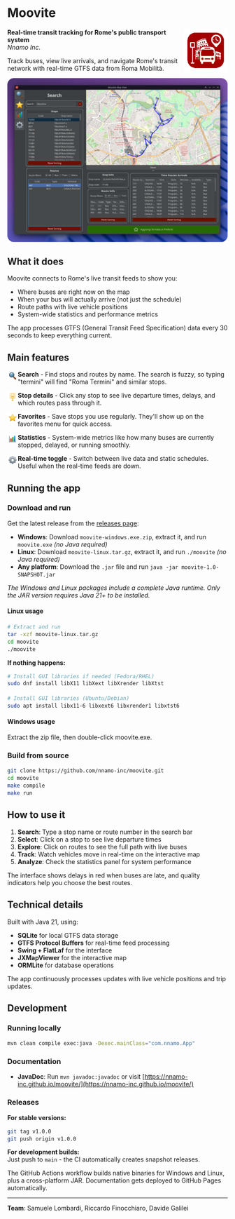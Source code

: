 # Moovite

<img align="right" src="src/main/resources/icons/application-bar-icon.png" width="100"/>

**Real-time transit tracking for Rome's public transport system**  
*Nnamo Inc.*

Track buses, view live arrivals, and navigate Rome's transit network with real-time GTFS data from Roma Mobilità.

![Screenshot](assets/readme/screen.png)

## What it does

Moovite connects to Rome's live transit feeds to show you:
- Where buses are right now on the map
- When your bus will actually arrive (not just the schedule)
- Route paths with live vehicle positions
- System-wide statistics and performance metrics

The app processes GTFS (General Transit Feed Specification) data every 30 seconds to keep everything current.

## Main features

<img src="src/main/resources/images/panels/search_small.png" align="left" width="24"/> **Search** - Find stops and routes by name. The search is fuzzy, so typing "termini" will find "Roma Termini" and similar stops.

<img src="src/main/resources/images/panels/sidebar_stop_small.png" align="left" width="24"/> **Stop details** - Click any stop to see live departure times, delays, and which routes pass through it.

<img src="src/main/resources/images/panels/favorite_small.png" align="left" width="24"/> **Favorites** - Save stops you use regularly. They'll show up on the favorites menu for quick access.

<img src="src/main/resources/images/panels/statistics_small.png" align="left" width="24"/> **Statistics** - System-wide metrics like how many buses are currently stopped, delayed, or running smoothly.

<img src="src/main/resources/images/panels/setting_small.png" align="left" width="24"/> **Real-time toggle** - Switch between live data and static schedules. Useful when the real-time feeds are down.

## Running the app

### Download and run
Get the latest release from the [releases page](https://github.com/nnamo-inc/moovite/releases):
- **Windows**: Download `moovite-windows.exe.zip`, extract it, and run `moovite.exe` *(no Java required)*
- **Linux**: Download `moovite-linux.tar.gz`, extract it, and run `./moovite` *(no Java required)*
- **Any platform**: Download the `.jar` file and run `java -jar moovite-1.0-SNAPSHOT.jar`

*The Windows and Linux packages include a complete Java runtime. Only the JAR version requires Java 21+ to be installed.*

#### Linux usage
```bash
# Extract and run
tar -xzf moovite-linux.tar.gz
cd moovite
./moovite
```

**If nothing happens:**
```bash
# Install GUI libraries if needed (Fedora/RHEL)
sudo dnf install libX11 libXext libXrender libXtst

# Install GUI libraries (Ubuntu/Debian)
sudo apt install libx11-6 libxext6 libxrender1 libxtst6
```

#### Windows usage
Extract the zip file, then double-click moovite.exe.

### Build from source
```bash
git clone https://github.com/nnamo-inc/moovite.git
cd moovite
make compile
make run
```

## How to use it

1. **Search**: Type a stop name or route number in the search bar
2. **Select**: Click on a stop to see live departure times  
3. **Explore**: Click on routes to see the full path with live buses
4. **Track**: Watch vehicles move in real-time on the interactive map
5. **Analyze**: Check the statistics panel for system performance

The interface shows delays in red when buses are late, and quality indicators help you choose the best routes.

## Technical details

Built with Java 21, using:
- **SQLite** for local GTFS data storage
- **GTFS Protocol Buffers** for real-time feed processing
- **Swing + FlatLaf** for the interface
- **JXMapViewer** for the interactive map
- **ORMLite** for database operations

The app continuously processes updates with live vehicle positions and trip updates.

## Development

### Running locally
```bash
mvn clean compile exec:java -Dexec.mainClass="com.nnamo.App"
```

### Documentation
- **JavaDoc**: Run `mvn javadoc:javadoc` or visit [https://nnamo-inc.github.io/moovite/](https://nnamo-inc.github.io/moovite/)

### Releases

**For stable versions:**
```bash
git tag v1.0.0
git push origin v1.0.0
```

**For development builds:**  
Just push to `main` - the CI automatically creates snapshot releases.

The GitHub Actions workflow builds native binaries for Windows and Linux, plus a cross-platform JAR. Documentation gets deployed to GitHub Pages automatically.

---

**Team**: Samuele Lombardi, Riccardo Finocchiaro, Davide Galilei

